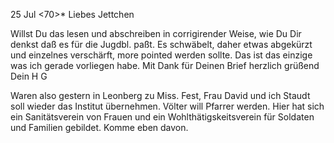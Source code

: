  25 Jul <70>*
Liebes Jettchen

Willst Du das lesen und abschreiben in corrigirender Weise, wie Du Dir denkst daß es für die Jugdbl. paßt. Es schwäbelt, daher etwas abgekürzt und einzelnes verschärft, more pointed werden sollte. Das ist das einzige was ich gerade vorliegen habe. Mit Dank für Deinen Brief herzlich grüßend  Dein H G

Waren also gestern in Leonberg zu Miss. Fest, Frau David und ich 
Staudt soll wieder das Institut übernehmen. Völter will Pfarrer werden. 
Hier hat sich ein Sanitätsverein von Frauen und ein Wohlthätigskeitsverein für Soldaten und Familien gebildet. Komme eben davon.

